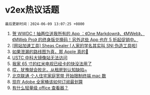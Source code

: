 # v2ex热议话题

`最后更新时间：2024-06-09 13:07:25 +0800`

1. [贺 WWDC！抽两位送我所有的 App ：《One Markdown》、《MWeb》、《MWeb Pro》 的终身版兑换码！另外这些 App 也在 5 折起促销中。](https://www.v2ex.com/t/1047951)
1. [[网站加速工具] Sheas Cealer [人家的学名其实叫 SNI 伪造工具啦]](https://www.v2ex.com/t/1047955)
1. [如果泄漏的路线图为真，那 Apple 真的💊](https://www.v2ex.com/t/1048018)
1. [USTC 中科大镜像站无法访问](https://www.v2ex.com/t/1047924)
1. [我家 65 寸的红米电视已经卡的快没法用了](https://www.v2ex.com/t/1048008)
1. [哎，犹豫就会败北，从租房到认知缺陷~](https://www.v2ex.com/t/1048041)
1. [北京联通 个人住宅家庭宽带 开始限制终端 mac 数](https://www.v2ex.com/t/1048045)
1. [现在 Adobe 全家桶该如何订阅最划算](https://www.v2ex.com/t/1047914)
1. [有什么轻量级 office 查看器？](https://www.v2ex.com/t/1047999)

